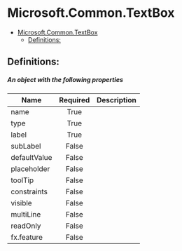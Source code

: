 <a name="microsoft-common-textbox"></a>
# Microsoft.Common.TextBox
* [Microsoft.Common.TextBox](#microsoft-common-textbox)
    * [Definitions:](#microsoft-common-textbox-definitions)

<a name="microsoft-common-textbox-definitions"></a>
## Definitions:
<a name="microsoft-common-textbox-definitions-an-object-with-the-following-properties"></a>
##### An object with the following properties
| Name | Required | Description
| ---|:--:|:--:|
|name|True|
|type|True|
|label|True|
|subLabel|False|
|defaultValue|False|
|placeholder|False|
|toolTip|False|
|constraints|False|
|visible|False|
|multiLine|False|
|readOnly|False|
|fx.feature|False|
